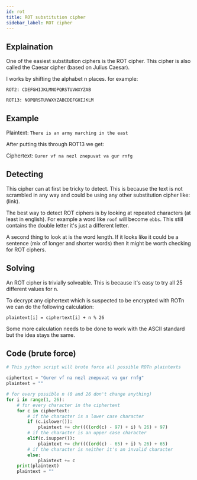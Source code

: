 ```yaml
---
id: rot
title: ROT substitution cipher
sidebar_label: ROT cipher
---
```


## Explaination

One of the easiest substitution ciphers is the ROT cipher. This cipher is also called the Caesar cipher (based on Julius Caesar).

I works by shifting the alphabet n places. for example:

`ROT2: CDEFGHIJKLMNOPQRSTUVWXYZAB`

`ROT13: NOPQRSTUVWXYZABCDEFGHIJKLM`

## Example

Plaintext: `There is an army marching in the east`

After putting this through ROT13 we get:

Ciphertext: `Gurer vf na nezl znepuvat va gur rnfg`

## Detecting

This cipher can at first be tricky to detect.
This is because the text is not scrambled in any way and could be using any other substitution cipher like: (link).

The best way to detect ROT ciphers is by looking at repeated characters (at least in english). For example a word like `roof` will become `ebbs`.
This still contains the double letter it's just a different letter.

A second thing to look at is the word length. If it looks like it could be a sentence (mix of longer and shorter words) then it might be worth checking for ROT ciphers.

## Solving

An ROT cipher is trivially solveable. This is because it's easy to try all 25 different values for n. 

To decrypt any ciphertext which is suspected to be encrypted with ROTn
we can do the following calculation:

`plaintext[i] = ciphertext[i] + n % 26`

Some more calculation needs to be done to work with the ASCII standard but the idea stays the same.

## Code (brute force)

```python
# This python script will brute force all possible ROTn plaintexts

ciphertext = "Gurer vf na nezl znepuvat va gur rnfg"
plaintext = ""

# for every possible n (0 and 26 don't change anything)
for i in range(1, 26):
    # for every character in the ciphertext
    for c in ciphertext:
        # if the character is a lower case character
        if (c.islower()):
            plaintext += chr((((ord(c) - 97) + i) % 26) + 97)
        # if the character is an upper case character
        elif(c.isupper()):
            plaintext += chr((((ord(c) - 65) + i) % 26) + 65)
        # if the character is neither it's an invalid character
        else:
            plaintext += c
    print(plaintext)
    plaintext = ""
```

